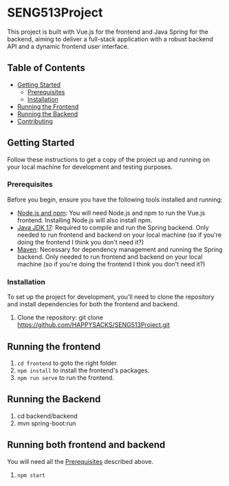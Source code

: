 # SENG513Project

This project is built with Vue.js for the frontend and Java Spring for the backend, aiming to deliver a full-stack application with a robust backend API and a dynamic frontend user interface.

## Table of Contents

- [Getting Started](#getting-started)
  - [Prerequisites](#prerequisites)
  - [Installation](#installation)
- [Running the Frontend](#running-the-frontend)
- [Running the Backend](#running-the-backend)
- [Contributing](#contributing)

## Getting Started

Follow these instructions to get a copy of the project up and running on your local machine for development and testing purposes.

### Prerequisites

Before you begin, ensure you have the following tools installed and running:

- [Node.js and npm](https://nodejs.org/en/): You will need Node.js and npm to run the Vue.js frontend. Installing Node.js will also install npm.
- [Java JDK 17](https://www.oracle.com/java/technologies/javase-jdk11-downloads.html): Required to compile and run the Spring backend. Only needed to run frontend and backend on your local machine (so if you're doing the frontend I think you don't need it?)
- [Maven](https://maven.apache.org/): Necessary for dependency management and running the Spring backend. Only needed to run frontend and backend on your local machine (so if you're doing the frontend I think you don't need it?)

### Installation

To set up the project for development, you'll need to clone the repository and install dependencies for both the frontend and backend.

1. Clone the repository:
   git clone https://github.com/HAPPYSACKS/SENG513Project.git

## Running the frontend

1. `cd frontend` to goto the right folder.
2. `npm install` to install the frontend's packages.
3. `npm run serve` to run the frontend.

## Running the Backend

1. cd backend/backend
2. mvn spring-boot:run

## Running both frontend and backend

You will need all the [Prerequisites](#prerequisites) described above.

1. `npm start`
